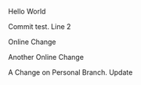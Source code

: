 Hello World

Commit test. Line 2

Online Change

Another Online Change

A Change on Personal Branch. Update